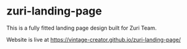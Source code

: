 # zuri-landing-page
This is a fully fitted landing page design built for Zuri Team.

Website is live at https://vintage-creator.github.io/zuri-landing-page/
